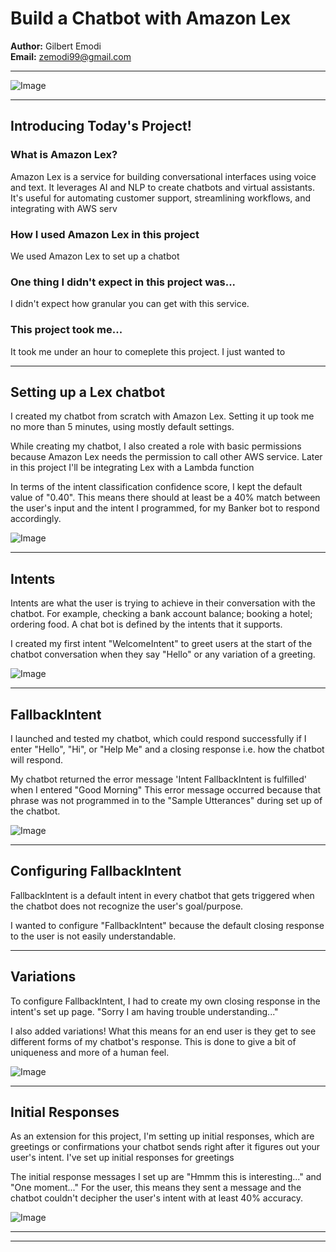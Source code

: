 # Build a Chatbot with Amazon Lex

**Author:** Gilbert Emodi  
**Email:** zemodi99@gmail.com

---

![Image](https://github.com/GilbertEmodi/Build-a-Chatbot-with-Amazon-Lex/blob/main/chatbot%20lex.png)

---

## Introducing Today's Project!

### What is Amazon Lex?

Amazon Lex is a service for building conversational interfaces using voice and text. It leverages AI and NLP to create chatbots and virtual assistants. It's useful for automating customer support, streamlining workflows, and integrating with AWS serv

### How I used Amazon Lex in this project

We used Amazon Lex to set up a chatbot

### One thing I didn't expect in this project was...

I didn't expect how granular you can get with this service.

### This project took me...

It took me under an hour to comeplete this project. I just wanted to 

---

## Setting up a Lex chatbot

I created my chatbot from scratch with Amazon Lex. Setting it up took me no more than 5 minutes, using mostly default settings.

While creating my chatbot, I also created a role with basic permissions because Amazon Lex needs the permission to call other AWS service. Later in this project I'll be integrating Lex with a Lambda function

In terms of the intent classification confidence score, I kept the default value of "0.40". This means there should at least be a 40% match between the user's input and the intent I programmed, for my Banker bot to respond accordingly.

![Image](https://github.com/GilbertEmodi/Build-a-Chatbot-with-Amazon-Lex/blob/main/1-Chatbot%20Settings.JPG)

---

## Intents

Intents are what the user is trying to achieve in their conversation with the chatbot. For example, checking a bank account balance; booking a hotel; ordering food. A chat bot is defined by the intents that it supports.

I created my first intent "WelcomeIntent" to greet users at the start of the chatbot conversation when they say "Hello" or any variation of a greeting.

![Image](https://github.com/GilbertEmodi/Build-a-Chatbot-with-Amazon-Lex/blob/main/2-Test%20Chatbot.JPG)

---

## FallbackIntent

I launched and tested my chatbot, which could respond successfully if I enter "Hello", "Hi", or "Help Me" and a closing response i.e. how the chatbot will respond.

My chatbot returned the error message 'Intent FallbackIntent is fulfilled' when I entered "Good Morning" This error message occurred because that phrase was not programmed in to the "Sample Utterances" during set up of the chatbot.

![Image](https://github.com/GilbertEmodi/Build-a-Chatbot-with-Amazon-Lex/blob/main/3-FallBackIntent.JPG)

---

## Configuring FallbackIntent

FallbackIntent is a default intent in every chatbot that gets triggered when the chatbot does not recognize the user's goal/purpose.

I wanted to configure "FallbackIntent" because the default closing response to the user is not easily understandable.

---

## Variations

To configure FallbackIntent, I had to create my own closing response in the intent's set up page. "Sorry I am having trouble understanding..."

I also added variations! What this means for an end user is they get to see different forms of my chatbot's response. This is done to give a bit of uniqueness and more of a human feel.

![Image](https://github.com/GilbertEmodi/Build-a-Chatbot-with-Amazon-Lex/blob/main/3-FallBackIntent.JPG)

---

## Initial Responses

As an extension for this project, I'm setting up initial responses, which are greetings or confirmations your chatbot sends right after it figures out your user's intent.
I've set up initial responses for greetings

The initial response messages I set up are "Hmmm this is interesting..." and "One moment..." For the user, this means they sent a message and the chatbot couldn't decipher the user's intent with at least 40% accuracy.

![Image](https://github.com/GilbertEmodi/Build-a-Chatbot-with-Amazon-Lex/blob/main/4-InitialResponse.JPG)

---

---
